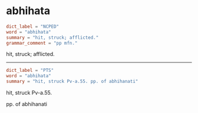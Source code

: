 # abhihata

``` toml
dict_label = "NCPED"
word = "abhihata"
summary = "hit, struck; afflicted."
grammar_comment = "pp mfn."
```

hit, struck; afflicted.

--------------------

``` toml
dict_label = "PTS"
word = "abhihata"
summary = "hit, struck Pv-a.55. pp. of abhihanati"
```

hit, struck Pv\-a.55.

pp. of abhihanati

